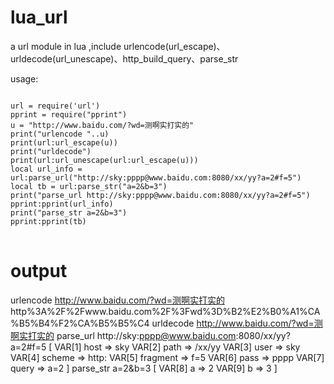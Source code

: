 lua_url
=======

a url module in lua ,include urlencode(url_escape)、urldecode(url_unescape)、http_build_query、parse_str

usage:
<pre>
<code>
url = require('url')
pprint = require("pprint")
u = "http://www.baidu.com/?wd=测啊实打实的"
print("urlencode "..u)
print(url:url_escape(u))
print("urldecode")
print(url:url_unescape(url:url_escape(u)))
local url_info = url:parse_url("http://sky:pppp@www.baidu.com:8080/xx/yy?a=2#f=5")
local tb = url:parse_str("a=2&b=3")
print("parse_url http://sky:pppp@www.baidu.com:8080/xx/yy?a=2#f=5")
pprint:pprint(url_info)
print("parse_str a=2&b=3")
pprint:pprint(tb)
</code>
</pre>

output
=========
urlencode http://www.baidu.com/?wd=测啊实打实的
http%3A%2F%2Fwww.baidu.com%2F%3Fwd%3D%B2%E2%B0%A1%CA%B5%B4%F2%CA%B5%B5%C4
urldecode
http://www.baidu.com/?wd=测啊实打实的
parse_url http://sky:pppp@www.baidu.com:8080/xx/yy?a=2#f=5
[
     VAR[1] host => sky
     VAR[2] path => /xx/yy
     VAR[3] user => sky
     VAR[4] scheme => http:
     VAR[5] fragment => f=5
     VAR[6] pass => pppp
     VAR[7] query => a=2
]
parse_str a=2&b=3
[
     VAR[8] a => 2
     VAR[9] b => 3
]
